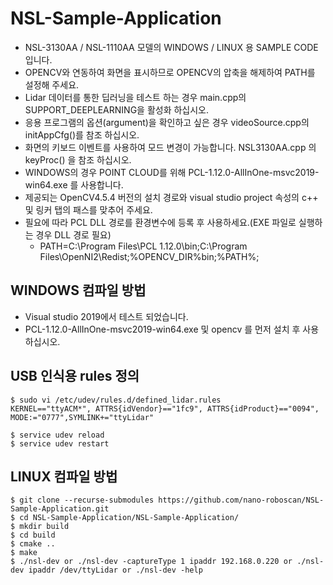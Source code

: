 # NSL-Sample-Application

- NSL-3130AA / NSL-1110AA 모델의 WINDOWS / LINUX 용 SAMPLE CODE입니다.
- OPENCV와 연동하여 화면을 표시하므로 OPENCV의 압축을 해제하여 PATH를 설정해 주세요.
- Lidar 데이터를 통한 딥러닝을 테스트 하는 경우 main.cpp의 SUPPORT_DEEPLEARNING을 활성화 하십시오.
- 응용 프로그램의 옵션(argument)을 확인하고 싶은 경우 videoSource.cpp의 initAppCfg()를 참조 하십시오.
- 화면의 키보드 이벤트를 사용하여 모드 변경이 가능합니다. NSL3130AA.cpp 의 keyProc() 을 참조 하십시오.
- WINDOWS의 경우 POINT CLOUD를 위해 PCL-1.12.0-AllInOne-msvc2019-win64.exe 를 사용합니다.
- 제공되는 OpenCV4.5.4 버전의 설치 경로와 visual studio project 속성의 c++ 및 링커 탭의 패스를 맞추어 주세요.
- 필요에 따라 PCL DLL 경로를 환경변수에 등록 후 사용하세요.(EXE 파일로 실행하는 경우 DLL 경로 필요)
  - PATH=C:\Program Files\PCL 1.12.0\bin;C:\Program Files\OpenNI2\Redist;%OPENCV_DIR%bin;%PATH%;

## WINDOWS 컴파일 방법
- Visual studio 2019에서 테스트 되었습니다.
- PCL-1.12.0-AllInOne-msvc2019-win64.exe 및 opencv 를 먼저 설치 후 사용 하십시오.

## USB 인식용 rules 정의
```
$ sudo vi /etc/udev/rules.d/defined_lidar.rules
KERNEL=="ttyACM*", ATTRS{idVendor}=="1fc9", ATTRS{idProduct}=="0094", MODE:="0777",SYMLINK+="ttyLidar"

$ service udev reload
$ service udev restart
```

## LINUX 컴파일 방법
```
$ git clone --recurse-submodules https://github.com/nano-roboscan/NSL-Sample-Application.git
$ cd NSL-Sample-Application/NSL-Sample-Application/
$ mkdir build
$ cd build
$ cmake ..
$ make
$ ./nsl-dev or ./nsl-dev -captureType 1 ipaddr 192.168.0.220 or ./nsl-dev ipaddr /dev/ttyLidar or ./nsl-dev -help
```
